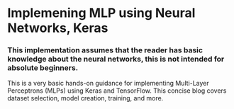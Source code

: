 # Implemening MLP using Neural Networks, Keras

### This implementation assumes that the reader has basic knowledge about the neural networks, this is not intended for absolute beginners.

This is a very basic hands-on guidance for implementing Multi-Layer Perceptrons (MLPs) using Keras and TensorFlow. This concise blog covers dataset selection, model creation, training, and more.

